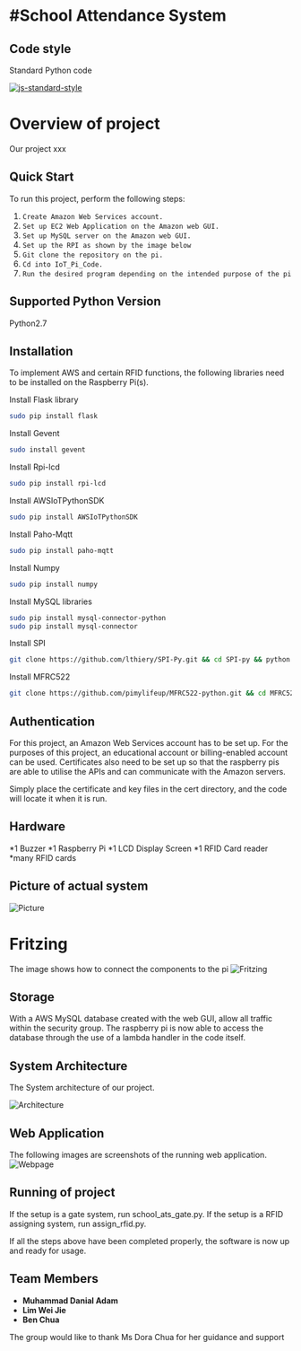#School Attendance System
==================================

## Code style
Standard Python code

[![js-standard-style](https://img.shields.io/badge/code%20style-standard-brightgreen.svg?style=flat)](https://github.com/feross/standard)
# Overview of project

Our project xxx


Quick Start
-----------

To run this project, perform the following steps:

1. `Create Amazon Web Services account.`
2. `Set up EC2 Web Application on the Amazon web GUI.`
3. `Set up MySQL server on the Amazon web GUI.`
4. `Set up the RPI as shown by the image below`
5. `Git clone the repository on the pi.`
6. `Cd into IoT_Pi_Code.`
7. `Run the desired program depending on the intended purpose of the pi`

## Supported Python Version
Python2.7

## Installation

To implement AWS and certain RFID functions, the following libraries need to be installed on the Raspberry Pi(s). 

Install Flask library
```bash
sudo pip install flask
```

Install Gevent
```bash
sudo install gevent
```

Install Rpi-lcd
```bash
sudo pip install rpi-lcd
```

Install AWSIoTPythonSDK
```bash
sudo pip install AWSIoTPythonSDK
```

Install Paho-Mqtt
```bash
sudo pip install paho-mqtt
```

Install Numpy
```bash
sudo pip install numpy
```

Install MySQL libraries
```bash
sudo pip install mysql-connector-python
sudo pip install mysql-connector
```

Install SPI
```bash
git clone https://github.com/lthiery/SPI-Py.git && cd SPI-py && python setup.py
```

Install MFRC522
```bash
git clone https://github.com/pimylifeup/MFRC522-python.git && cd MFRC522-python && python setup.py
```

## Authentication

For this project, an Amazon Web Services account has to be set up. For the purposes of this project, an educational account or billing-enabled account can be used. Certificates also need to be set up so that the raspberry pis are able to utilise the APIs and can communicate with the Amazon servers.

Simply place the certificate and key files in the cert directory, and the code will locate it when it is run.

## Hardware
*1 Buzzer
*1 Raspberry Pi
*1 LCD Display Screen
*1 RFID Card reader
*many RFID cards


## Picture of actual system
![Picture](https://github.com/myimage.jpg)

# Fritzing
The image shows how to connect the components to the pi
![Fritzing](https://github.com/)

## Storage

With a AWS MySQL database created with the web GUI, allow all traffic within the security group. The raspberry pi is now able to access the database through the use of a lambda handler in the code itself.


## System Architecture

The System architecture of our project.

![Architecture](https://github.com/)

## Web Application
The following images are screenshots of the running web application.
![Webpage](https://github.com/myimage)

## Running of project

If the setup is a gate system, run school_ats_gate.py.
If the setup is a RFID assigning system, run assign_rfid.py.

If all the steps above have been completed properly, the software is now up and ready for usage.

## Team Members

* **Muhammad Danial Adam**
* **Lim Wei Jie**
* **Ben Chua**

The group would like to thank Ms Dora Chua for her guidance and support
